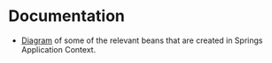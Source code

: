# Documentation

*  [Diagram](./AppContextDiagram.pdf) of some of the relevant beans that are created in Springs Application Context. 
